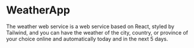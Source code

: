 # WeatherApp
The weather web service is a web service based on React, styled by Tailwind, and you can have the weather of the city, country, or province of your choice online and automatically today and in the next 5 days.
